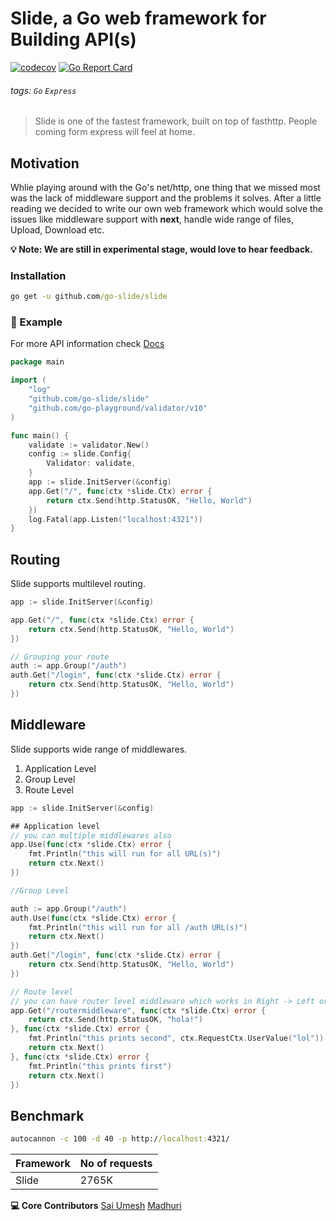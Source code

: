 # Slide, a Go web framework for Building API(s)

[![codecov](https://codecov.io/gh/go-slide/slide/branch/master/graph/badge.svg)](https://codecov.io/gh/go-slide/slide)
[![Go Report Card](https://goreportcard.com/badge/github.com/go-slide/slide)](https://goreportcard.com/report/github.com/go-slide/slide)

###### tags: `Go` `Express`

> Slide is one of the fastest framework, built on top of fasthttp. 
> People coming form express will feel at home. 


## Motivation
Whlie playing around with the Go's net/http, one thing that we missed most was the lack of middleware support and the problems it solves. After a little reading we decided to write our own web framework which would solve the issues like middleware support with **next**, handle wide range of files, Upload, Download etc.


**:bulb: **Note:** We are still in experimental stage, would love to hear feedback.**


### Installation
```cmd
go get -u github.com/go-slide/slide
```

### :rocket:  Example

For more API information check [Docs](https://goslide-framework.gitbook.io/slide/)

```go
package main

import (
	"log"
	"github.com/go-slide/slide"
	"github.com/go-playground/validator/v10"
)

func main() {
    validate := validator.New()
	config := slide.Config{
		Validator: validate,
	}
    app := slide.InitServer(&config)
    app.Get("/", func(ctx *slide.Ctx) error {
        return ctx.Send(http.StatusOK, "Hello, World")
    })
    log.Fatal(app.Listen("localhost:4321"))
}
```

## Routing

Slide supports multilevel routing.

```go
app := slide.InitServer(&config)

app.Get("/", func(ctx *slide.Ctx) error {
    return ctx.Send(http.StatusOK, "Hello, World")
})

// Grouping your route
auth := app.Group("/auth")
auth.Get("/login", func(ctx *slide.Ctx) error {
    return ctx.Send(http.StatusOK, "Hello, World")
})

```

## Middleware
Slide supports wide range of middlewares. 
1. Application Level
2. Group Level
3. Route Level

```go
app := slide.InitServer(&config)

## Application level
// you can multiple middlewares also
app.Use(func(ctx *slide.Ctx) error {
    fmt.Println("this will run for all URL(s)")
    return ctx.Next()
})

//Group Level

auth := app.Group("/auth")
auth.Use(func(ctx *slide.Ctx) error {
    fmt.Println("this will run for all /auth URL(s)")
    return ctx.Next()
})
auth.Get("/login", func(ctx *slide.Ctx) error {
    return ctx.Send(http.StatusOK, "Hello, World")
})

// Route level
// you can have router level middleware which works in Right -> Left or Bottom to Top
app.Get("/routermiddleware", func(ctx *slide.Ctx) error {
    return ctx.Send(http.StatusOK, "hola!")
}, func(ctx *slide.Ctx) error {
    fmt.Println("this prints second", ctx.RequestCtx.UserValue("lol"))
    return ctx.Next()
}, func(ctx *slide.Ctx) error {
    fmt.Println("this prints first")
    return ctx.Next()
})

```


## Benchmark

```cmd
autocannon -c 100 -d 40 -p http://localhost:4321/
```

| Framework | No of requests |
| -------- | -------- |
| Slide     | 2765K     |




**:computer: Core Contributors**
[Sai Umesh](https://twitter.com/saiumesh)
[Madhuri](https://twitter.com/pittalamadhuri)
